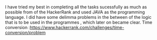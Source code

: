 I have tried my best in completing all the tasks sucessfully as much as possible from of the HackerRank and used JAVA as the programming language.
I did have some delimma problems in the between of the logic that is to be used in the programmes , which later on became clear.
Time conversion :https://www.hackerrank.com/challenges/time-conversion/problem
